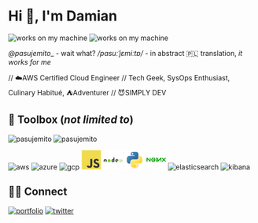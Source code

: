 
# Hi 👋, I'm Damian

<p align="left">
<img src="https://forthebadge.com/images/badges/works-on-my-machine.svg" alt="works on my machine" height="26" />
<img src="https://forthebadge.com/images/badges/contains-17-coffee-cups.svg" alt="works on my machine" height="26" />
</p>

_@pasujemito__ - wait what? _/pasuːˈjɛmiːtɒ/_ - in abstract :poland: translation, _it works for me_

// ☁️AWS Certified Cloud Engineer // Tech Geek, SysOps Enthusiast, Culinary Habitué, ⛺Adventurer // 😈SIMPLY DEV


## 🔪 Toolbox (_not limited to_)
<p align="left">
<img src="https://github-readme-stats.vercel.app/api?username=pasujemito&show_icons=true&count_private=true&hide=issues,prs&theme=onedark" alt="pasujemito" />
<img src="https://github-readme-stats.vercel.app/api/top-langs?username=pasujemito&show_icons=true&locale=en&layout=compact&theme=onedark" alt="pasujemito" />
</p>

<p align="left">
<img src="https://upload.wikimedia.org/wikipedia/commons/thumb/9/93/Amazon_Web_Services_Logo.svg/80px-Amazon_Web_Services_Logo.svg.png" alt="aws" height="40"/>
<img src="https://www.vectorlogo.zone/logos/microsoft_azure/microsoft_azure-icon.svg" alt="azure" width="40" height="40"/>
<img src="https://www.vectorlogo.zone/logos/google_cloud/google_cloud-icon.svg" alt="gcp" width="40" height="40"/>

<img src="https://raw.githubusercontent.com/devicons/devicon/master/icons/javascript/javascript-original.svg" alt="javascript" width="40" height="40"/>
<img src="https://raw.githubusercontent.com/devicons/devicon/master/icons/nodejs/nodejs-original-wordmark.svg" alt="nodejs" width="40" height="40"/>
<img src="https://raw.githubusercontent.com/devicons/devicon/master/icons/python/python-original.svg" alt="python" width="40" height="40"/> 

<img src="https://raw.githubusercontent.com/devicons/devicon/master/icons/nginx/nginx-original.svg" alt="nginx" width="40" height="40"/>
<img src="https://www.vectorlogo.zone/logos/elastic/elastic-icon.svg" alt="elasticsearch" width="40" height="40"/> 
<img src="https://www.vectorlogo.zone/logos/elasticco_kibana/elasticco_kibana-icon.svg" alt="kibana" width="40" height="40"/>
</p>

## 😶‍🌫️ Connect
[![portfolio](https://img.shields.io/badge/my_portfolio-000?style=for-the-badge&logo=ko-fi&logoColor=white)](https://damianjanik.com/)
[![twitter](https://img.shields.io/badge/twitter-1DA1F2?style=for-the-badge&logo=twitter&logoColor=white)](https://twitter.com/damianjanik_dev)